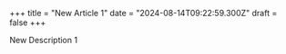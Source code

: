 +++
title = "New Article 1"
date = "2024-08-14T09:22:59.300Z"
draft = false
+++

  New Description 1
        